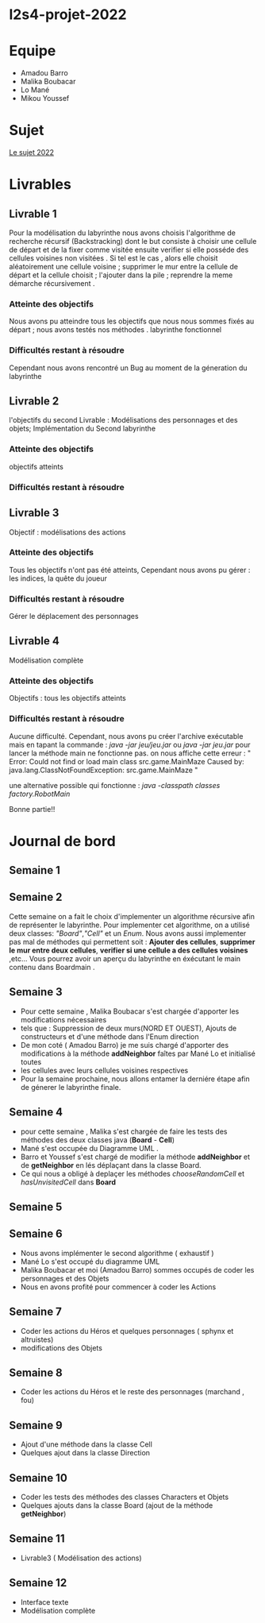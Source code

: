 # l2s4-projet-2022


# Equipe

- Amadou Barro
- Malika Boubacar
- Lo Mané
- Mikou Youssef

# Sujet

[Le sujet 2022](https://www.fil.univ-lille1.fr/portail/index.php?dipl=L&sem=S4&ue=Projet&label=Documents)

# Livrables

## Livrable 1

Pour la modélisation du labyrinthe nous avons choisis l'algorithme de recherche récursif (Backstracking) dont le but consiste à choisir une cellule de départ et de la fixer comme visitée ensuite verifier si elle posséde des cellules voisines non visitées .
Si tel est le cas , alors elle choisit aléatoirement une cellule voisine ; supprimer le mur entre la cellule de départ et la cellule choisit ; l'ajouter dans la pile ; reprendre la meme démarche récursivement .

### Atteinte des objectifs

Nous avons pu atteindre tous les objectifs que nous nous sommes fixés au départ ; nous avons testés nos méthodes .
labyrinthe fonctionnel

### Difficultés restant à résoudre
Cependant nous avons rencontré un Bug au moment de la géneration du labyrinthe
## Livrable 2

l'objectifs du second Livrable : Modélisations des personnages et des objets;
Implémentation du Second labyrinthe

### Atteinte des objectifs

objectifs atteints

### Difficultés restant à résoudre

## Livrable 3

Objectif : modélisations des actions

### Atteinte des objectifs
Tous les objectifs n'ont pas été atteints, Cependant nous avons pu gérer : les indices, la quête du joueur
### Difficultés restant à résoudre
Gérer le déplacement des personnages

## Livrable 4
Modélisation complète
### Atteinte des objectifs
Objectifs : tous les objectifs atteints
### Difficultés restant à résoudre
Aucune difficulté.
Cependant, nous avons pu créer l'archive exécutable mais en tapant la commande :
 *java -jar jeu/jeu.jar* ou *java -jar jeu.jar* pour lancer la méthode main ne fonctionne pas.
on nous affiche cette erreur :
" Error: Could not find or load main class src.game.MainMaze
Caused by: java.lang.ClassNotFoundException: src.game.MainMaze "

une alternative possible qui fonctionne :
  *java -classpath classes factory.RobotMain*

Bonne partie!!

# Journal de bord

## Semaine 1

## Semaine 2

Cette semaine on a fait le choix d'implementer un algorithme récursive afin de
représenter le labyrinthe.
Pour implementer cet algorithme, on a utilisé deux classes: *"Board"*,*"Cell"* et un *Enum*.
Nous avons aussi implementer pas mal de méthodes qui permettent soit : **Ajouter des cellules**, **supprimer le mur entre deux cellules**, **verifier si une cellule a des cellules voisines** ,etc...
Vous pourrez avoir un aperçu du labyrinthe en éxécutant le main contenu dans Boardmain .

## Semaine 3

 * Pour cette semaine , Malika Boubacar s'est chargée d'apporter les modifications nécessaires
 * tels que : Suppression de deux murs(NORD ET OUEST), Ajouts de constructeurs et d'une méthode dans l'Enum direction
 * De mon coté ( Amadou Barro) je me suis chargé d'apporter des modifications à la méthode **addNeighbor** faîtes par Mané Lo et initialisé toutes
 * les cellules avec leurs cellules voisines respectives  
 * Pour la semaine prochaine, nous allons entamer la derniére étape afin de génerer le labyrinthe finale.

## Semaine 4

 * pour cette semaine , Malika s'est chargée de faire les tests des méthodes des deux classes java (**Board** - **Cell**)
 * Mané s'est occupée du Diagramme UML .
 * Barro et Youssef s'est chargé de modifier la méthode **addNeighbor** et de **getNeighbor** en lés déplaçant dans la classe Board.
 * Ce qui nous a obligé à deplaçer les méthodes *chooseRandomCell* et *hasUnvisitedCell* dans **Board**
## Semaine 5

## Semaine 6
* Nous avons implémenter le second algorithme ( exhaustif )
* Mané Lo s'est occupé du diagramme UML
* Malika Boubacar et moi (Amadou Barro) sommes occupés de coder les personnages et des Objets
* Nous en avons profité pour commencer à coder les Actions

## Semaine 7

* Coder les actions du Héros et quelques personnages ( sphynx et altruistes)
* modifications des Objets

## Semaine 8
* Coder les actions du Héros et le reste des  personnages (marchand , fou)

## Semaine 9
* Ajout d'une méthode dans la classe Cell
* Quelques ajout dans la classe Direction

## Semaine 10
* Coder les tests des méthodes des classes Characters et Objets
* Quelques ajouts dans la classe Board (ajout de la méthode **getNeighbor**)

## Semaine 11
* Livrable3 ( Modélisation des actions)

## Semaine 12
* Interface texte
*  Modélisation complète
